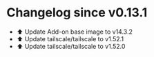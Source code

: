 # Changelog since v0.13.1
- ⬆️ Update Add-on base image to v14.3.2 
- ⬆️ Update tailscale/tailscale to v1.52.1 
- ⬆️ Update tailscale/tailscale to v1.52.0 
